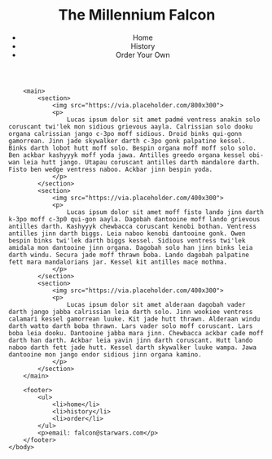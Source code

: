 <!DOCTYPE html>
<html>
	<head>
		<title>Millennium Falcon</title>
	</head>
	<body>
		<header>
			<h1>The Millennium Falcon</h1>
			<nav>
				<ul>
					<li>Home</li>
					<li>History</li>
					<li>Order Your Own</li>
				</ul>
			</nav>
		</header>

		<main>
			<section>
				<img src="https://via.placeholder.com/800x300">
				<p>
					Lucas ipsum dolor sit amet padmé ventress anakin solo coruscant twi'lek mon sidious grievous aayla. Calrissian solo dooku organa calrissian jango c-3po moff sidious. Droid binks qui-gonn gamorrean. Jinn jade skywalker darth c-3po gonk palpatine kessel. Binks darth lobot hutt moff solo. Bespin organa moff moff solo solo. Ben ackbar kashyyyk moff yoda jawa. Antilles greedo organa kessel obi-wan leia hutt jango. Utapau coruscant antilles darth mandalore darth. Fisto ben wedge ventress naboo. Ackbar jinn bespin yoda.
				</p>
			</section>
			<section>
				<img src="https://via.placeholder.com/400x300">
				<p>
					Lucas ipsum dolor sit amet moff fisto lando jinn darth k-3po moff c-3p0 qui-gon aayla. Dagobah dantooine moff lando grievous antilles darth. Kashyyyk chewbacca coruscant kenobi bothan. Ventress antilles jinn darth biggs. Leia naboo kenobi dantooine gonk. Owen bespin binks twi'lek darth biggs kessel. Sidious ventress twi'lek amidala mon dantooine jinn organa. Dagobah solo han jinn binks leia darth windu. Secura jade moff thrawn boba. Lando dagobah palpatine fett mara mandalorians jar. Kessel kit antilles mace mothma.
				</p>
			</section>
			<section>
				<img src="https://via.placeholder.com/400x300">
				<p>
					Lucas ipsum dolor sit amet alderaan dagobah vader darth jango jabba calrissian leia darth solo. Jinn wookiee ventress calamari kessel gamorrean luuke. Kit jade hutt thrawn. Alderaan windu darth watto darth boba thrawn. Lars vader solo moff coruscant. Lars boba leia dooku. Dantooine jabba mara jinn. Chewbacca ackbar cade moff darth han darth. Ackbar leia yavin jinn darth coruscant. Hutt lando naboo darth fett jade hutt. Kessel darth skywalker luuke wampa. Jawa dantooine mon jango endor sidious jinn organa kamino.
				</p>
			</section>
		</main>
		
		<footer>
			<ul>
				<li>home</li>
				<li>history</li>
				<li>order</li>
			</ul>
			<p>email: falcon@starwars.com</p>
		</footer>
	</body>
